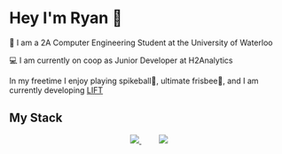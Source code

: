 # Hey I'm Ryan 👋

🏫 I am a 2A Computer Engineering Student at the University of Waterloo

💻 I am currently on coop as Junior Developer at H2Analytics

In my freetime I enjoy playing spikeball🏐, ultimate frisbee🥏, and I am currently developing [LIFT](https://lift-web.vercel.app/)

## My Stack

<p align="center">
  <a href="https://github.com/anuraghazra/github-readme-stats">
    <img src="https://github-readme-stats.vercel.app/api/top-langs/?username=RyEggGit&hide_progress=true&langs_count=10" />
  </a>
  &nbsp;&nbsp;&nbsp;&nbsp;&nbsp;&nbsp;&nbsp;
  <a href="https://skillicons.dev">
    <img src="https://skillicons.dev/icons?i=vue,nuxt,ts,tailwind,graphql,python,go,bash,docker,firebase,flask,figma&perline=4" />
  </a>
  
</p>

<p align="center">
  
</p>

